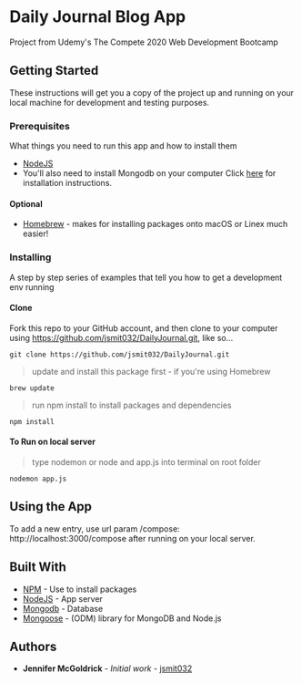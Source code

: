 # Daily Journal Blog App

Project from Udemy's The Compete 2020 Web Development Bootcamp

## Getting Started

These instructions will get you a copy of the project up and running on your local machine for development and testing purposes.

### Prerequisites

What things you need to run this app and how to install them

* [NodeJS](https://nodejs.org/)
* You'll also need to install Mongodb on your computer
Click [here](https://www.mongodb.com/download-center/community) for installation instructions.

#### Optional
* [Homebrew](https://brew.sh/) - makes for installing packages onto macOS or Linex much easier!

### Installing

A step by step series of examples that tell you how to get a development env running

#### Clone

Fork this repo to your GitHub account, and then clone to your computer using https://github.com/jsmit032/DailyJournal.git, like so...

```
git clone https://github.com/jsmit032/DailyJournal.git
```

> update and install this package first - if you're using Homebrew
```
brew update
```

> run npm install to install packages and dependencies
```
npm install
```

#### To Run on local server

> type nodemon or node and app.js into terminal on root folder
```
nodemon app.js
```

## Using the App

To add a new entry, use url param /compose:
http://localhost:3000/compose after running on your local server.

## Built With

* [NPM](https://www.npmjs.com/) - Use to install packages
* [NodeJS](https://nodejs.org/api/) - App server
* [Mongodb](https://www.mongodb.com/download-center/community) - Database
* [Mongoose](https://mongoosejs.com/) - (ODM) library for MongoDB and Node.js


## Authors

* **Jennifer McGoldrick** - *Initial work* - [jsmit032](https://github.com/jsmit032)
